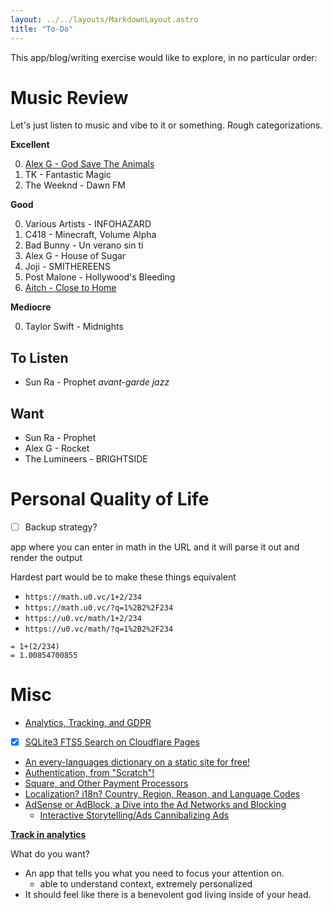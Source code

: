 ```yaml
---
layout: ../../layouts/MarkdownLayout.astro
title: "To-Do"
---
```


This app/blog/writing exercise would like to explore, in no particular order:

# Music Review

Let's just listen to music and vibe to it or something.
Rough categorizations.

**Excellent**

0. [Alex G - God Save The Animals](/en/mr/Alex_G/God_Save_The_Animals)
0. TK - Fantastic Magic
0. The Weeknd - Dawn FM

**Good**

0. Various Artists - INFOHAZARD
0. C418 - Minecraft, Volume Alpha
0. Bad Bunny - Un verano sin ti
0. Alex G - House of Sugar
0. Joji - SMITHEREENS
0. Post Malone - Hollywood's Bleeding
0. [Aitch - Close to Home](/en/mr/Aitch/Close_to_Home)

**Mediocre**

0. Taylor Swift - Midnights

## To Listen

- Sun Ra - Prophet *avant-garde jazz*

## Want

- Sun Ra - Prophet
- Alex G - Rocket
- The Lumineers - BRIGHTSIDE

# Personal Quality of Life

-[ ] Backup strategy?

app where you can enter in math in the URL and it will parse it out and render the output

Hardest part would be to make these things equivalent

- `https://math.u0.vc/1+2/234`
- `https://math.u0.vc/?q=1%2B2%2F234`
- `https://u0.vc/math/1+2/234`
- `https://u0.vc/math/?q=1%2B2%2F234`

```
= 1+(2/234)
= 1.00854700855
```


# Misc

- [Analytics, Tracking, and GDPR](/todo?utm_source=ToDo&utm_medium=Website&utm_campaign=RealTime&utm_content=Analytics)
- [x] [SQLite3 FTS5 Search on Cloudflare Pages](/en/posts/enabling-client-side-search)
- [An every-languages dictionary on a static site for free!](/todo?utm_source=ToDo&utm_medium=Website&utm_campaign=RealTime&utm_content=Languages)
- [Authentication, from "Scratch"!](/en/posts/using-oauth-2)
- [Square, and Other Payment Processors](/todo?utm_source=ToDo&utm_medium=Website&utm_campaign=RealTime&utm_content=Payments)
- [Localization? i18n? Country, Region, Reason, and Language Codes](/todo?utm_source=ToDo&utm_medium=Website&utm_campaign=RealTime&utm_content=Localization)
- [AdSense or AdBlock, a Dive into the Ad Networks and Blocking](/todo?utm_source=ToDo&utm_medium=Website&utm_campaign=RealTime&utm_content=Advertisements)
  - [Interactive Storytelling/Ads Cannibalizing Ads](/todo?utm_source=ToDo&utm_medium=Website&utm_campaign=RealTime&utm_content=Storytelling)

**[Track in analytics](/analytics)**

What do you want?

- An app that tells you what you need to focus your attention on.
    - able to understand context, extremely personalized
- It should feel like there is a benevolent god living inside of your head.
